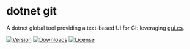 # dotnet git

A dotnet global tool providing a text-based UI for Git leveraging [gui.cs](https://github.com/migueldeicaza/gui.cs).

[![Version](https://img.shields.io/nuget/vpre/dotnet-git.svg)](https://www.nuget.org/packages/dotnet-git)
[![Downloads](https://img.shields.io/nuget/dt/dotnet-git)](https://www.nuget.org/packages/dotnet-git)
[![License](https://img.shields.io/github/license/kzu/dotnet-git.svg)](LICENSE)
